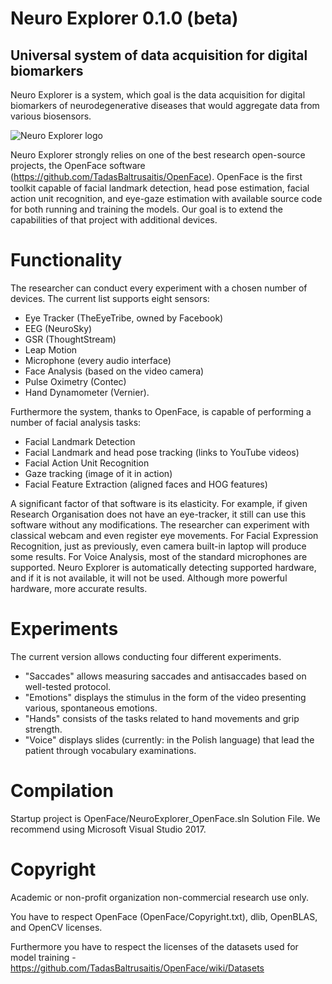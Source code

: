 # Neuro Explorer 0.1.0 (beta)
## Universal system of data acquisition for digital biomarkers

Neuro Explorer is a system, which goal is the data acquisition for digital biomarkers of neurodegenerative diseases that would aggregate data from various biosensors.

![Neuro Explorer logo](https://nd.pja.edu.pl/project/neuro-explorer/static/github/logo.png)

Neuro Explorer strongly relies on one of the best research open-source projects, the OpenFace software (https://github.com/TadasBaltrusaitis/OpenFace). OpenFace is the ﬁrst toolkit capable of facial landmark detection, head pose estimation, facial action unit recognition, and eye-gaze estimation with available source code for both running and training the models. Our goal is to extend the capabilities of that project with additional devices.

# Functionality

The researcher can conduct every experiment with a chosen number of devices. The current list supports eight sensors: 
* Eye Tracker (TheEyeTribe, owned by Facebook)
* EEG (NeuroSky)
* GSR (ThoughtStream)
* Leap Motion
* Microphone (every audio interface)
* Face Analysis (based on the video camera)
* Pulse Oximetry (Contec)
* Hand Dynamometer (Vernier). 

Furthermore the system, thanks to OpenFace, is capable of performing a number of facial analysis tasks:

* Facial Landmark Detection
* Facial Landmark and head pose tracking (links to YouTube videos)
* Facial Action Unit Recognition
* Gaze tracking (image of it in action)
* Facial Feature Extraction (aligned faces and HOG features)

A significant factor of that software is its elasticity. For example, if given Research Organisation does not have an eye-tracker, it still can use this software without any modifications. The researcher can experiment with classical webcam and even register eye movements. For Facial Expression Recognition, just as previously, even camera built-in laptop will produce some results. For Voice Analysis, most of the standard microphones are supported. Neuro Explorer is automatically detecting supported hardware, and if it is not available, it will not be used. Although more powerful hardware, more accurate results.

# Experiments

The current version allows conducting four different experiments. 
* "Saccades" allows measuring saccades and antisaccades based on well-tested protocol. 
* "Emotions" displays the stimulus in the form of the video presenting various, spontaneous emotions.
* "Hands" consists of the tasks related to hand movements and grip strength. 
* "Voice" displays slides (currently: in the Polish language) that lead the patient through vocabulary examinations. 

# Compilation

Startup project is OpenFace/NeuroExplorer_OpenFace.sln Solution File.
We recommend using Microsoft Visual Studio 2017.

# Copyright
Academic or non-profit organization non-commercial research use only.

You have to respect OpenFace (OpenFace/Copyright.txt), dlib, OpenBLAS, and OpenCV licenses.

Furthermore you have to respect the licenses of the datasets used for model training - https://github.com/TadasBaltrusaitis/OpenFace/wiki/Datasets

